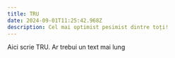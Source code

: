 ```yaml
---
title: TRU
date: 2024-09-01T11:25:42.968Z
description: Cel mai optimist pesimist dintre toți!
---
```

Aici scrie TRU. Ar trebui un text mai lung
